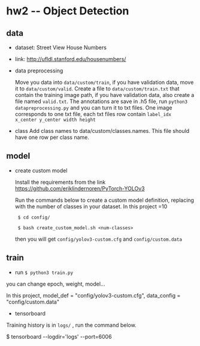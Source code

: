 # hw2 -- Object Detection
## data
- dataset: Street View House Numbers
  
- link: http://ufldl.stanford.edu/housenumbers/

- data preprocessing

  Move you data into `data/custom/train`, if you have validation data, move it to `data/custom/valid`.
  Create a file to `data/custom/train.txt` that contain the training image path, if you have validation data, also create a file named `valid.txt`.
  The annotations are save in .h5 file, run `python3 datapreprocessing.py` and you can turn it to txt files.
  One image corresponds to one txt file, each txt files row contain `label_idx x_center y_center width height`
  
 - class
   Add class names to data/custom/classes.names. This file should have one row per class name.

## model
- create custom model

  Install the requirements from the link https://github.com/eriklindernoren/PyTorch-YOLOv3
  
  Run the commands below to create a custom model definition, replacing <num-classes> with the number of classes in your dataset. In this project <num-classes>=10
  
   ` $ cd config/`
   
   ` $ bash create_custom_model.sh <num-classes>`
   
   then you will get  `config/yolov3-custom.cfg` and `config/custom.data`
   
 
## train
- run `$ python3 train.py` 

you can change epoch, weight, model...

In this project, model_def = "config/yolov3-custom.cfg", data_config = "config/custom.data"

- tensorboard

Training history is in  `logs/` , run the command below.

$ tensorboard --logdir='logs' --port=6006
